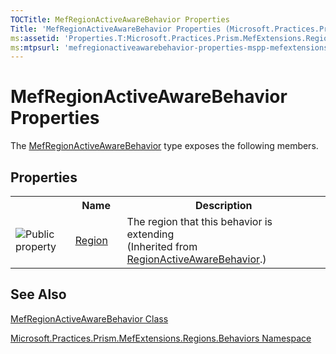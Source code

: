 ```yaml
---
TOCTitle: MefRegionActiveAwareBehavior Properties
Title: 'MefRegionActiveAwareBehavior Properties (Microsoft.Practices.Prism.MefExtensions.Regions.Behaviors)'
ms:assetid: 'Properties.T:Microsoft.Practices.Prism.MefExtensions.Regions.Behaviors.MefRegionActiveAwareBehavior'
ms:mtpsurl: 'mefregionactiveawarebehavior-properties-mspp-mefextensions-regions-behaviors.md'
---
```


# MefRegionActiveAwareBehavior Properties

The [MefRegionActiveAwareBehavior](mefregionactiveawarebehavior-class-mspp-mefextensions-regions-behaviors.md) type exposes the following members.

## Properties

<table>
<colgroup>
<col width="10%" />
<col width="10%" />
<col width="50%" />
</colgroup>

<tbody><tr>
<th>
							&nbsp;
						</th>
<th>Name</th>
<th>Description</th>
</tr>
<tr>
<td>

![](https://msdn.microsoft.com/en-us/Gg419183.pubproperty(en-us,PandP.50).gif "Public property")
</td>
<td>
<a href="regionactiveawarebehavior-region-property-mspp-regions-behaviors.md">Region</a>
</td>
<td>
<div>
The region that this behavior is extending
</div> (Inherited from <a href="regionactiveawarebehavior-class-mspp-regions-behaviors.md">RegionActiveAwareBehavior</a>.)</td>
</tr>
</tbody>
</table>

## See Also

[MefRegionActiveAwareBehavior Class](mefregionactiveawarebehavior-class-mspp-mefextensions-regions-behaviors.md)

[Microsoft.Practices.Prism.MefExtensions.Regions.Behaviors Namespace](mspp-mefextensions-regions-behaviors-namespace.md)
